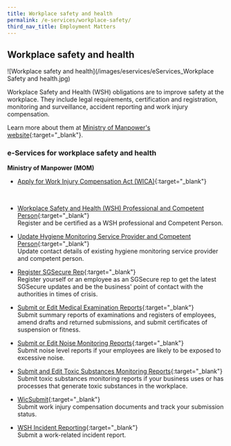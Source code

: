 ```yaml
---
title: Workplace safety and health
permalink: /e-services/workplace-safety/
third_nav_title: Employment Matters
---
```


## Workplace safety and health

![Workplace safety and health](/images/eservices/eServices_Workplace Safety and health.jpg)

Workplace Safety and Health (WSH) obligations are to improve safety at the workplace. They include legal requirements, certification and registration, monitoring and surveillance, accident reporting and work injury compensation.

Learn more about them at [Ministry of Manpower's website](https://www.mom.gov.sg/workplace-safety-and-health){:target="_blank"}.

### e-Services for workplace safety and health

**Ministry of Manpower (MOM)**

- [Apply for Work Injury Compensation Act (WICA)](https://www.mom.gov.sg/workplace-safety-and-health/work-injury-compensation){:target="_blank"}
<br>

- [Workplace Safety and Health (WSH) Professional and Competent Person](https://www.mom.gov.sg/eservices/services/registration-for-wsh-professionals-and-competent-persons){:target="_blank"}
<br>Register and be certified as a WSH professional and Competent Person.

- [Update Hygiene Monitoring Service Provider and Competent Person](https://form.gov.sg/#!/5bc03cfa91d216000f516f72){:target="_blank"}
<br>Update contact details of existing hygiene monitoring service provider and competent person.

- [Register SGSecure Rep](https://www.mom.gov.sg/eservices/services/register-sgsecure-rep){:target="_blank"}
<br>Register yourself or an employee as an SGSecure rep to get the latest SGSecure updates and be the business' point of contact with the authorities in times of crisis.

- [Submit or Edit Medical Examination Reports](https://www.mom.gov.sg/eservices/services/submit-and-manage-medical-examinations-reports){:target="_blank"}
<br>Submit summary reports of examinations and registers of employees, amend drafts and returned submissions, and submit certificates of suspension or fitness.

- [Submit or Edit Noise Monitoring Reports](https://www.mom.gov.sg/eservices/services/submit-and-manage-noise-monitoring-reports){:target="_blank"}
<br>Submit noise level reports if your employees are likely to be exposed to excessive noise.

- [Submit and Edit Toxic Substances Monitoring Reports](https://www.mom.gov.sg/eservices/services/submit-and-manage-toxic-substances-monitoring-reports){:target="_blank"}
<br>Submit toxic substances monitoring reports if your business uses or has processes that generate toxic substances in the workplace.

- [WicSubmit](https://www.mom.gov.sg/eservices/services/wicsubmit){:target="_blank"}
<br>Submit work injury compensation documents and track your submission status.

- [WSH Incident Reporting](https://www.mom.gov.sg/eservices/services/wsh-incident-reporting){:target="_blank"}
<br>Submit a work-related incident report.
